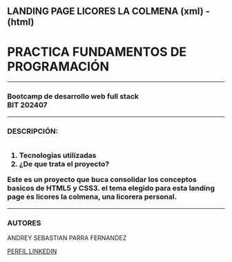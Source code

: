  <!-- "##" es para hacer titulos tambien -->
 <!-- el xml es para readme y hace referencia a su html -->

 <!-- MINIMO DEBE TENER LOS TITULOS, DESCRIPCION, AUTORES
  -->
 ## LANDING PAGE LICORES LA COLMENA (xml) - (html)


 <h1> PRACTICA FUNDAMENTOS DE PROGRAMACIÓN</h1>

 <hr>

 <h3>Bootcamp de desarrollo web full stack <br> BIT 202407</h3>

 <hr>
 <h3>DESCRIPCIÓN: <br><br>

 <ol> 
 <li>Tecnologias utilizadas <br> 
 <li>¿De que trata el proyecto?
 </li>
  </ol>
 
 Este es un proyecto que buca consolidar los conceptos basicos de HTML5 y CSS3. el tema elegido para esta landing page es licores la colmena, una licorera personal.<br>
 </h3>
 <hr>

 <h3>AUTORES</h3>
<p>ANDREY SEBASTIAN PARRA FERNANDEZ</p>
<!-- co -->
<a href="https://www.linkedin.com/in/andreyparra/"> PERFIL LINKEDIN </a>